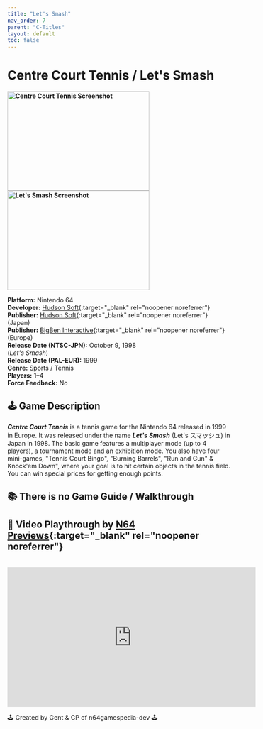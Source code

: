 ```yaml
---
title: "Let's Smash"
nav_order: 7
parent: "C-Titles"
layout: default
toc: false
---
```


# Centre Court Tennis / Let's Smash
<b>
<img src="https://images.launchbox-app.com//991e71b1-6583-49fb-a71b-3d480c539173.jpg" alt="Centre Court Tennis Screenshot" style="object-fit:cover;width:320px;height:224px"/>
<img src="https://images.launchbox-app.com//8a43a3ba-6640-49da-8e47-7782738a89b0.png" alt="Let's Smash Screenshot" style="object-fit:cover;width:320px;height:224px"/>
</b>

**Platform:** Nintendo 64  
**Developer:** [Hudson Soft](https://en.wikipedia.org/wiki/Hudson_Soft){:target="_blank" rel="noopener noreferrer"}  
**Publisher:** [Hudson Soft](https://en.wikipedia.org/wiki/Hudson_Soft){:target="_blank" rel="noopener noreferrer"} (Japan)  
**Publisher:** [BigBen Interactive](https://en.wikipedia.org/wiki/BigBen_Interactive){:target="_blank" rel="noopener noreferrer"} (Europe)  
**Release Date (NTSC-JPN):** October 9, 1998  
(*Let's Smash*)  
**Release Date (PAL-EUR):** 1999  
**Genre:** Sports / Tennis  
**Players:** 1–4  
**Force Feedback:** No  

## 🕹️ Game Description
<em><strong>Centre Court Tennis</strong></em> is a tennis game for the Nintendo 64 released in 1999 in Europe. It was released under the name <em><strong>Let's Smash</strong></em> (Let's スマッシュ) in Japan in 1998. The basic game features a multiplayer mode (up to 4 players), a tournament mode and an exhibition mode. You also have four mini-games, "Tennis Court Bingo", "Burning Barrels", "Run and Gun" & Knock'em Down", where your goal is to hit certain objects in the tennis field. You can win special prices for getting enough points.

## 📚 There is no Game Guide / Walkthrough 

## 🎥 Video Playthrough by [N64 Previews](https://www.youtube.com/channel/UCBMuzqWDTcvPeEHaFYgfavQ){:target="_blank" rel="noopener noreferrer"}  
<br />
<iframe width="560" height="315" src="https://www.youtube.com/embed/DY_PmGYkMHE" title="Centre Court Tennis Gameplay" frameborder="0" allowfullscreen></iframe>

🕹️ Created by Gent & CP of n64gamespedia-dev 🕹️

<!-- Vault Format: n64gamespedia-dev -->
<!-- Protocol Source: _vault-specs/format-protocol.md -->
